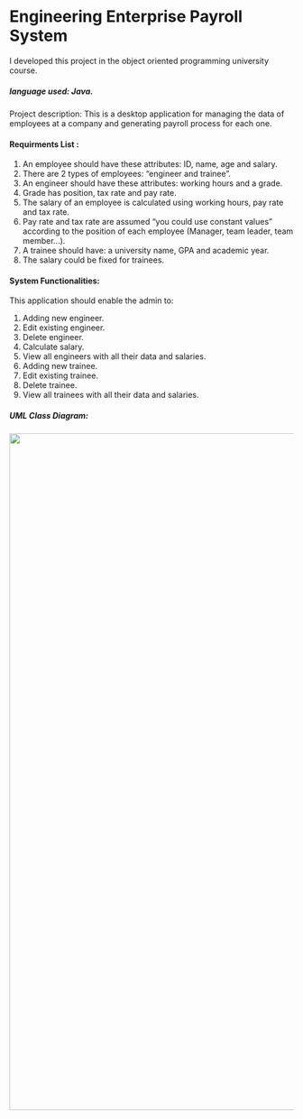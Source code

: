 # Engineering Enterprise Payroll System

I developed this project in the object oriented programming university course.
##### language used: Java.

Project description: This is a desktop application for managing the data of employees at a company and generating payroll process
for each one.


#### Requirments List :
 
1. An employee should have these attributes: ID, name, age and salary.
2. There are 2 types of employees: “engineer and trainee”.
3. An engineer should have these attributes: working hours and a grade.
4. Grade has position, tax rate and pay rate.
5. The salary of an employee is calculated using working hours, pay rate and tax rate.
6. Pay rate and tax rate are assumed “you could use constant values” according to the
position of each employee (Manager, team leader, team member...).
7. A trainee should have: a university name, GPA and academic year.
8. The salary could be fixed for trainees.


#### System Functionalities:
This application should enable the admin to:

1. Adding new engineer.
2. Edit existing engineer.
3. Delete engineer.
4. Calculate salary.
5. View all engineers with all their data and salaries.
6. Adding new trainee.
7. Edit existing trainee.
8. Delete trainee.
9. View all trainees with all their data and salaries.

##### UML Class Diagram:

<img src= 'https://user-images.githubusercontent.com/31719363/177174736-160c239a-b0d3-4699-bed0-d7a62b7d5f1a.png' width='1200px' />

